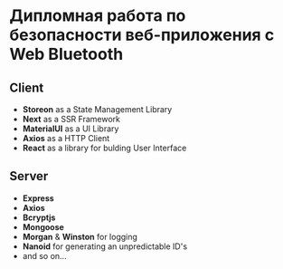 # Дипломная работа по безопасности веб-приложения с Web Bluetooth

## Client

- **Storeon** as a State Management Library
- **Next** as a SSR Framework
- **MaterialUI** as a UI Library
- **Axios** as a HTTP Client
- **React** as a library for bulding User Interface

## Server

- **Express**
- **Axios**
- **Bcryptjs**
- **Mongoose**
- **Morgan** & **Winston** for logging
- **Nanoid** for generating an unpredictable ID's
- and so on...